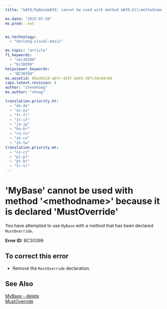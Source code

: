 ```yaml
---
title: "&#39;MyBase&#39; cannot be used with method &#39;&lt;methodname&gt;&#39; because it is declared &#39;MustOverride&#39; | Microsoft Docs"

ms.date: "2015-07-20"
ms.prod: .net


ms.technology: 
  - "devlang-visual-basic"

ms.topic: "article"
f1_keywords: 
  - "vbc30399"
  - "bc30399"
helpviewer_keywords: 
  - "BC30399"
ms.assetid: 09a30219-a07c-425f-be03-36fc38c04cb0
caps.latest.revision: 8
author: "stevehoag"
ms.author: "shoag"

translation.priority.ht: 
  - "de-de"
  - "es-es"
  - "fr-fr"
  - "it-it"
  - "ja-jp"
  - "ko-kr"
  - "ru-ru"
  - "zh-cn"
  - "zh-tw"
translation.priority.mt: 
  - "cs-cz"
  - "pl-pl"
  - "pt-br"
  - "tr-tr"
---
```

# &#39;MyBase&#39; cannot be used with method &#39;&lt;methodname&gt;&#39; because it is declared &#39;MustOverride&#39;
You have attempted to use `MyBase` with a method that has been declared `MustOverride`.  
  
 **Error ID:** BC30399  
  
## To correct this error  
  
-   Remove the `MustOverride` declaration.  
  
## See Also  
 [MyBase - delete](http://msdn.microsoft.com/en-us/52491d06-6451-4f6f-9aa6-8fab59bbc2b9)   
 [MustOverride](../../visual-basic/language-reference/modifiers/mustoverride.md)